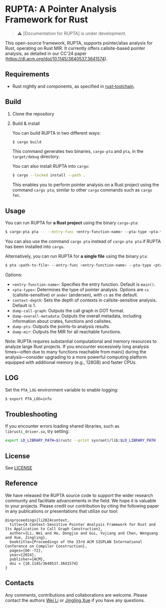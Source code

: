 # RUPTA: A Pointer Analysis Framework for Rust

> :warning: [Documentation for RUPTA] is under development.

This open-source framework, RUPTA, supports pointer/alias analysis for Rust, operating on Rust MIR. It currently offers callsite-based pointer analysis,
as detailed in our CC'24 paper (https://dl.acm.org/doi/10.1145/3640537.3641574).
## Requirements

* Rust nightly and components, as specified in [rust-toolchain](rust-toolchain.toml).

## Build

1. Clone the repository

2. Build & install

    You can build RUPTA in two different ways:

    ```sh
    $ cargo build
    ```

    This command generates two binaries, `cargo-pta` and `pta`, in the `target/debug` directory.

    You can also install RUPTA into `cargo`:

    ```sh
    $ cargo --locked install --path .
    ```

    This enables you to perform pointer analysis on a Rust project using the command `cargo pta`, similar to other `cargo` commands such as `cargo fmt`.


## Usage

You can run RUPTA for **a Rust project** using the binary `cargo-pta`:

```sh
$ cargo-pta pta -- --entry-func <entry-function-name> --pta-type <pta-type> --context-depth <N> --dump-call-graph <call-graph-path> --dump-overall-metadata <overall-metadata-path> --dump-pts <pts-path>
```

You can also use the command `cargo pta` instead of `cargo-pta pta` if RUPTA has been installed into `cargo`.

Alternatively, you can run RUPTA for **a single file** using the binary `pta`:

```sh
$ pta <path-to-file> --entry-func <entry-function-name> --pta-type <pta-type> --context-depth <N> --dump-call-graph <call-graph-path> --dump-overall-metadata <overall-metadata-path> --dump-pts <pts-path>
```

Options:

* `<entry-function-name>`: Specifies the entry function. Default is `main()`.
* `<pta-type>`: Determines the type of pointer analysis. Options are `cs` (callsite-sensitive) or `ander` (andersen), with `cs` as the default.
* `context-depth`: Sets the depth of contexts in callsite-sensitive analysis. Default is 1.
* `dump-call-graph`: Outputs the call graph in DOT format.
* `dump-overall-metadata`: Outputs the overall metadata, including information about crates, functions and callsites.
* `dump-pts`: Outputs the points-to analysis results.
* `dump-mir`: Outputs the MIR for all reachable functions.

Note: RUPTA requires substantial computational and memory resources to analyze large Rust projects. If you encounter excessively long analysis times—often due to many functions reachable from main() during the analysis—consider upgrading to a more powerful computing platform equipped with additional memory (e.g., 128GB) and faster CPUs.

## LOG

Set the `PTA_LOG` environment variable to enable logging:

```sh
$ export PTA_LOG=info
```

## Troubleshooting

If you encounter errors loading shared libraries, such as `librustc_driver.so`, try setting:

```sh
export LD_LIBRARY_PATH=$(rustc --print sysroot)/lib:$LD_LIBRARY_PATH
```

## License

See [LICENSE](LICENSE)

## Reference

We have released the RUPTA source code to support the wider research community and facilitate advancements in the field. We hope it is valuable to your projects. Please credit our contribution by citing the following paper in any publications or presentations that utilize our tool:
```
@inproceedings{li2024context,
  title={A Context-Sensitive Pointer Analysis Framework for Rust and Its Application to Call Graph Construction},
  author={Li, Wei and He, Dongjie and Gui, Yujiang and Chen, Wenguang and Xue, Jingling},
  booktitle={Proceedings of the 33rd ACM SIGPLAN International Conference on Compiler Construction},
  pages={60--72},
  year={2024},
  publisher={ACM},
  doi = {10.1145/3640537.3641574}
}
```

## Contacts

Any comments, contributions and collaborations are welcome. Please contact the authors [Wei Li](mailto:<liwei@cse.unsw.edu.au>) or [Jingling Xue](mailto:jingling@cse.unsw.edu.au) if you have any questions.
